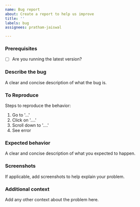 ```yaml
---
name: Bug report
about: Create a report to help us improve
title: ''
labels: bug
assignees: pratham-jaiswal

---
```


### Prerequisites
* [ ] Are you running the latest version?

### Describe the bug
A clear and concise description of what the bug is.

### To Reproduce
Steps to reproduce the behavior:
1. Go to '...'
2. Click on '....'
3. Scroll down to '....'
4. See error

### Expected behavior
A clear and concise description of what you expected to happen.

### Screenshots
If applicable, add screenshots to help explain your problem.

### Additional context
Add any other context about the problem here.
